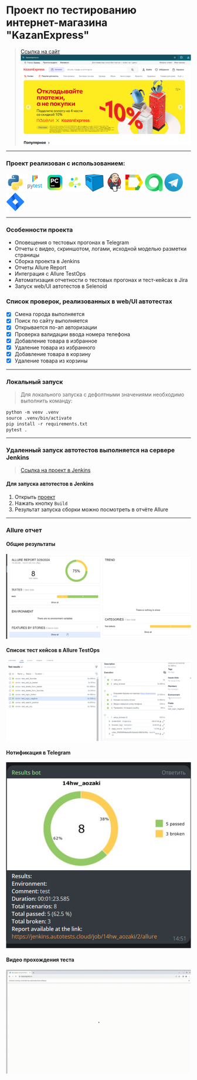 <h1> Проект по тестированию интернет-магазина "KazanExpress"</h1>

> <a target="_blank" href="https://kazanexpress.ru/">Ссылка на сайт</a>
![This is an image](design/images/main.png)
----
### Проект реализован с использованием:
<img src="design/icons/python-original.svg" width="50"> <img src="design/icons/pytest.png" width="50"> <img src="design/icons/intellij_pycharm.png" width="50"> <img src="design/icons/selene.png" width="50"> <img src="design/icons/selenoid.png" width="50"> <img src="design/icons/jenkins.png" width="50"> <img src="design/icons/allure_report.png" width="50"> <img src="design/icons/allure_testops.png" width="50"> <img src="design/icons/tg.png" width="50"> <img src="design/icons/jira.png" width="50">

----

### Особенности проекта

* Оповещения о тестовых прогонах в Telegram
* Отчеты с видео, скриншотом, логами, исходной моделью разметки страницы
* Сборка проекта в Jenkins
* Отчеты Allure Report
* Интеграция с Allure TestOps
* Автоматизация отчетности о тестовых прогонах и тест-кейсах в Jira
* Запуск web/UI автотестов в Selenoid

 ### Список проверок, реализованных в web/UI автотестах

- [x] Смена города выполняется
- [x] Поиск по сайту выполняется
- [x] Открывается по-ап авторизации
- [x] Проверка валидации ввода номера телефона
- [x] Добавление товара в избранное
- [x] Удаление товара из избранного
- [x] Добавление товара в корзину
- [x] Удаление товара из корзины

----
### Локальный запуск
> Для локального запуска с дефолтными значениями необходимо выполнить команду:
```
python -m venv .venv
source .venv/bin/activate
pip install -r requirements.txt
pytest .
```
----
### Удаленный запуск автотестов выполняется на сервере Jenkins
> <a target="_blank" href="https://jenkins.autotests.cloud/job/14hw_aozaki/">Ссылка на проект в Jenkins</a>
#### Для запуска автотестов в Jenkins

1. Открыть <a target="_blank" href="https://jenkins.autotests.cloud/job/14hw_aozaki/">проект</a>
2. Нажать кнопку `Build`
3. Результат запуска сборки можно посмотреть в отчёте Allure
----
### Allure отчет


#### Общие результаты
![This is an image](design/images/allure_report.png)
#### Список тест кейсов в Allure TestOps
![This is an image](design/images/allure-testops.png)
#### Нотификация в Telegram
![This is an image](design/images/бот.png)
#### Видео прохождения теста
![This is an video](design/images/video.gif)

